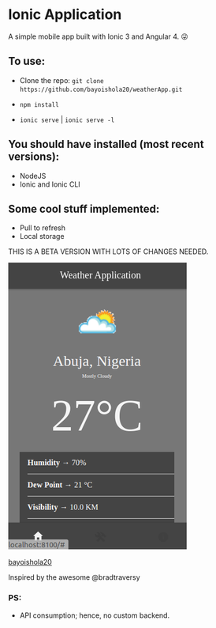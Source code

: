 # Ionic Application
A simple mobile app built with Ionic 3 and Angular 4. :stuck_out_tongue_winking_eye:

## To use:
* Clone the repo: `git clone https://github.com/bayoishola20/weatherApp.git`

* `npm install`

* `ionic serve` | `ionic serve -l`


## You should have installed (most recent versions):

* NodeJS
* Ionic and Ionic CLI

## Some cool stuff implemented:

* Pull to refresh
* Local storage


THIS IS A BETA VERSION WITH LOTS OF CHANGES NEEDED.



![Preview](https://github.com/bayoishola20/weatherApp/blob/master/weatherApplication/src/assets/bayoishola20-weatherApplication.png "Preview")

[bayoishola20](github.bayoishola20.io)


Inspired by the awesome @bradtraversy

### PS:
* API consumption; hence, no custom backend.
